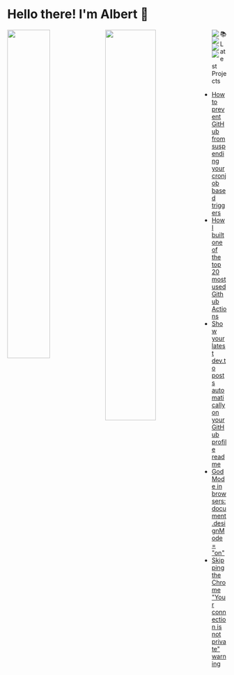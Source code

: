 # Hello there! I'm Albert 👋

<Img align="left" width="44%" src="https://github-readme-stats.vercel.app/api?username=AlbertW18&show_icons=true&theme=radical" />

<Img align="left" width="48%" src="https://github-readme-stats.vercel.app/api/top-langs/?username=AlbertW18&layout=compact" />

<Img align="left" src="https://img.shields.io/badge/blender-%23F5792A.svg?style=for-the-badge&logo=blender&logoColor=white" />

<Img align="left" src="https://img.shields.io/badge/html5-%23E34F26.svg?style=for-the-badge&logo=html5&logoColor=white" />

<Img align="left" src="https://img.shields.io/badge/css3-%231572B6.svg?style=for-the-badge&logo=css3&logoColor=white" />

<Img align="left" src="https://img.shields.io/badge/javascript-%23323330.svg?style=for-the-badge&logo=javascript&logoColor=%23F7DF1E" />

📚 Latest Projects
<!-- BLOG-POST-LIST:START -->
- [How to prevent GitHub from suspending your cronjob based triggers](https://dev.to/gautamkrishnar/how-to-prevent-github-from-suspending-your-cronjob-based-triggers-knf)
- [How I built one of the top 20 most used Github Actions](https://www.gautamkrishnar.com/how-i-built-one-of-the-top-20-most-used-github-actions/)
- [Show your latest dev.to posts automatically on your GitHub profile readme](https://dev.to/gautamkrishnar/show-your-latest-dev-to-posts-automatically-in-your-github-profile-readme-3nk8)
- [God Mode in browsers: document.designMode = &quot;on&quot;](https://dev.to/gautamkrishnar/god-mode-in-browsers-document-designmode-on-2pmo)
- [Skipping the Chrome &quot;Your connection is not private&quot; warning](https://dev.to/gautamkrishnar/quickbits-1-skipping-the-chrome-your-connection-is-not-private-warning-4kp1)
<!-- BLOG-POST-LIST:END -->
